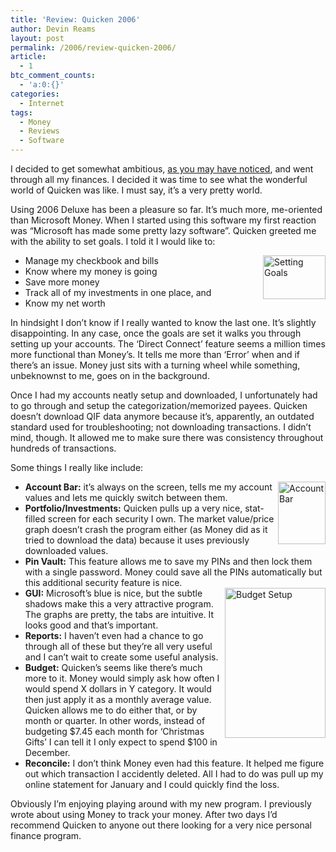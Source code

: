 ```yaml
---
title: 'Review: Quicken 2006'
author: Devin Reams
layout: post
permalink: /2006/review-quicken-2006/
article:
  - 1
btc_comment_counts:
  - 'a:0:{}'
categories:
  - Internet
tags:
  - Money
  - Reviews
  - Software
---
```

I decided to get somewhat ambitious, [as you may have noticed][1], and went through all my finances. I decided it was time to see what the wonderful world of Quicken was like. I must say, it&#8217;s a very pretty world.

Using 2006 Deluxe has been a pleasure so far. It&#8217;s much more, me-oriented than Microsoft Money. When I started using this software my first reaction was &#8220;Microsoft has made some pretty lazy software&#8221;. Quicken greeted me with the ability to set goals. I told it I would like to:

*   [<img width="100" height="70" border="0" align="right" alt="Setting Goals" src="http://static.flickr.com/36/107484947_a5fd72b913_t.jpg" />][2]Manage my checkbook and bills
*   Know where my money is going
*   Save more money
*   Track all of my investments in one place, and
*   Know my net worth

In hindsight I don&#8217;t know if I really wanted to know the last one. It&#8217;s slightly disappointing. In any case, once the goals are set it walks you through setting up your accounts. The &#8216;Direct Connect&#8217; feature seems a million times more functional than Money&#8217;s. It tells me more than &#8216;Error&#8217; when and if there&#8217;s an issue. Money just sits with a turning wheel while something, unbeknownst to me, goes on in the background.

Once I had my accounts neatly setup and downloaded, I unfortunately had to go through and setup the categorization/memorized payees. Quicken doesn&#8217;t download QIF data anymore because it&#8217;s, apparently, an outdated standard used for troubleshooting; not downloading transactions. I didn&#8217;t mind, though. It allowed me to make sure there was consistency throughout hundreds of transactions.

Some things I really like include:

*   [<img width="76" height="100" border="0" align="right" alt="Account Bar" src="http://static.flickr.com/53/107486415_6baed891f8_t.jpg" />][3]**Account Bar:** it&#8217;s always on the screen, tells me my account values and lets me quickly switch between them.
*   **Portfolio/Investments:** Quicken pulls up a very nice, stat-filled screen for each security I own. The market value/price graph doesn&#8217;t crash the program either (as Money did as it tried to download the data) because it uses previously downloaded values.
*   **Pin Vault:** This feature allows me to save my PINs and then lock them with a single password. Money could save all the PINs automatically but this additional security feature is nice.
*   [<img width="161" height="240" border="0" align="right" alt="Budget Setup" src="http://static.flickr.com/35/107484948_ccbde64d86_m.jpg" />][4]**GUI:** Microsoft&#8217;s blue is nice, but the subtle shadows make this a very attractive program. The graphs are pretty, the tabs are intuitive. It looks good and that&#8217;s important.
*   **Reports:** I haven&#8217;t even had a chance to go through all of these but they&#8217;re all very useful and I can&#8217;t wait to create some useful analysis.
*   **Budget:** Quicken&#8217;s seems like there&#8217;s much more to it. Money would simply ask how often I would spend X dollars in Y category. It would then just apply it as a monthly average value. Quicken allows me to do either that, or by month or quarter. In other words, instead of budgeting $7.45 each month for &#8216;Christmas Gifts&#8217; I can tell it I only expect to spend $100 in December.
*   **Reconcile:** I don&#8217;t think Money even had this feature. It helped me figure out which transaction I accidently deleted. All I had to do was pull up my online statement for January and I could quickly find the loss.

Obviously I&#8217;m enjoying playing around with my new program. I previously wrote about using Money to track your money. After two days I&#8217;d recommend Quicken to anyone out there looking for a very nice personal finance program.

 [1]: https://devin.rea.ms/2006/savings-accounts/
 [2]: http://www.flickr.com/photos/devdev/107484947/ "Setting Goals"
 [3]: http://www.flickr.com/photos/devdev/107486415/ "Account Bar"
 [4]: http://www.flickr.com/photos/devdev/107484948/ "Quicken Budget"
